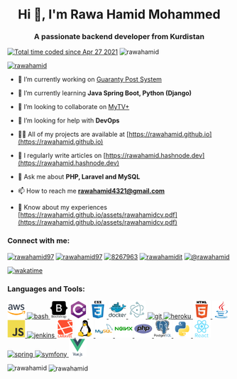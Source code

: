 <h1 align="center">Hi 👋, I'm Rawa Hamid Mohammed</h1>
<h3 align="center">A passionate backend developer from Kurdistan</h3>

<a href="https://wakatime.com/@97cedc34-29a7-4cd7-8c6d-1bc775e3cb2f"><img src="https://wakatime.com/badge/user/97cedc34-29a7-4cd7-8c6d-1bc775e3cb2f.svg" alt="Total time coded since Apr 27 2021" /></a>
<img src="https://komarev.com/ghpvc/?username=rawahamid&label=Profile%20views&color=0e75b6&style=flat" alt="rawahamid" />
  
<p align="left"> <a href="https://github.com/ryo-ma/github-profile-trophy"><img src="https://github-profile-trophy.vercel.app/?username=rawahamid" alt="rawahamid" /></a> </p>

- 🔭 I’m currently working on [Guaranty Post System](https://www.facebook.com/GuarantyPost)

- 🌱 I’m currently learning **Java Spring Boot, Python (Django)**

- 👯 I’m looking to collaborate on [MyTV+](https://mytvplus.net)

- 🤝 I’m looking for help with **DevOps**

- 👨‍💻 All of my projects are available at [https://rawahamid.github.io](https://rawahamid.github.io)

- 📝 I regularly write articles on [https://rawahamid.hashnode.dev](https://rawahamid.hashnode.dev)

- 💬 Ask me about **PHP, Laravel and MySQL**

- 📫 How to reach me **rawahamid4321@gmail.com**

- 📄 Know about my experiences [https://rawahamid.github.io/assets/rawahamidcv.pdf](https://rawahamid.github.io/assets/rawahamidcv.pdf)

<h3 align="left">Connect with me:</h3>
<p align="left">
<a href="https://twitter.com/rawahamid97" target="blank"><img align="center" src="https://raw.githubusercontent.com/rahuldkjain/github-profile-readme-generator/master/src/images/icons/Social/twitter.svg" alt="rawahamid97" height="30" width="40" /></a>
<a href="https://linkedin.com/in/rawahamid97" target="blank"><img align="center" src="https://raw.githubusercontent.com/rahuldkjain/github-profile-readme-generator/master/src/images/icons/Social/linked-in-alt.svg" alt="rawahamid97" height="30" width="40" /></a>
<a href="https://stackoverflow.com/users/8267963" target="blank"><img align="center" src="https://raw.githubusercontent.com/rahuldkjain/github-profile-readme-generator/master/src/images/icons/Social/stack-overflow.svg" alt="8267963" height="30" width="40" /></a>
<a href="https://fb.com/rawahamidit" target="blank"><img align="center" src="https://raw.githubusercontent.com/rahuldkjain/github-profile-readme-generator/master/src/images/icons/Social/facebook.svg" alt="rawahamidit" height="30" width="40" /></a>
<a href="https://medium.com/@rawahamid" target="blank"><img align="center" src="https://raw.githubusercontent.com/rahuldkjain/github-profile-readme-generator/master/src/images/icons/Social/medium.svg" alt="@rawahamid" height="30" width="40" /></a>
</p>

[![wakatime](https://wakatime.com/badge/user/97cedc34-29a7-4cd7-8c6d-1bc775e3cb2f.svg)](https://wakatime.com/@97cedc34-29a7-4cd7-8c6d-1bc775e3cb2f)

<h3 align="left">Languages and Tools:</h3>
<p align="left"> <a href="https://aws.amazon.com" target="_blank" rel="noreferrer"> <img src="https://raw.githubusercontent.com/devicons/devicon/master/icons/amazonwebservices/amazonwebservices-original-wordmark.svg" alt="aws" width="40" height="40"/> </a> <a href="https://www.gnu.org/software/bash/" target="_blank" rel="noreferrer"> <img src="https://www.vectorlogo.zone/logos/gnu_bash/gnu_bash-icon.svg" alt="bash" width="40" height="40"/> </a> <a href="https://getbootstrap.com" target="_blank" rel="noreferrer"> <img src="https://raw.githubusercontent.com/devicons/devicon/master/icons/bootstrap/bootstrap-plain-wordmark.svg" alt="bootstrap" width="40" height="40"/> </a> <a href="https://www.w3schools.com/cs/" target="_blank" rel="noreferrer"> <img src="https://raw.githubusercontent.com/devicons/devicon/master/icons/csharp/csharp-original.svg" alt="csharp" width="40" height="40"/> </a> <a href="https://www.w3schools.com/css/" target="_blank" rel="noreferrer"> <img src="https://raw.githubusercontent.com/devicons/devicon/master/icons/css3/css3-original-wordmark.svg" alt="css3" width="40" height="40"/> </a> <a href="https://www.docker.com/" target="_blank" rel="noreferrer"> <img src="https://raw.githubusercontent.com/devicons/devicon/master/icons/docker/docker-original-wordmark.svg" alt="docker" width="40" height="40"/> </a> <a href="https://www.electronjs.org" target="_blank" rel="noreferrer"> <img src="https://raw.githubusercontent.com/devicons/devicon/master/icons/electron/electron-original.svg" alt="electron" width="40" height="40"/> </a> <a href="https://git-scm.com/" target="_blank" rel="noreferrer"> <img src="https://www.vectorlogo.zone/logos/git-scm/git-scm-icon.svg" alt="git" width="40" height="40"/> </a> <a href="https://heroku.com" target="_blank" rel="noreferrer"> <img src="https://www.vectorlogo.zone/logos/heroku/heroku-icon.svg" alt="heroku" width="40" height="40"/> </a> <a href="https://www.w3.org/html/" target="_blank" rel="noreferrer"> <img src="https://raw.githubusercontent.com/devicons/devicon/master/icons/html5/html5-original-wordmark.svg" alt="html5" width="40" height="40"/> </a> <a href="https://www.java.com" target="_blank" rel="noreferrer"> <img src="https://raw.githubusercontent.com/devicons/devicon/master/icons/java/java-original.svg" alt="java" width="40" height="40"/> </a> <a href="https://developer.mozilla.org/en-US/docs/Web/JavaScript" target="_blank" rel="noreferrer"> <img src="https://raw.githubusercontent.com/devicons/devicon/master/icons/javascript/javascript-original.svg" alt="javascript" width="40" height="40"/> </a> <a href="https://www.jenkins.io" target="_blank" rel="noreferrer"> <img src="https://www.vectorlogo.zone/logos/jenkins/jenkins-icon.svg" alt="jenkins" width="40" height="40"/> </a> <a href="https://laravel.com/" target="_blank" rel="noreferrer"> <img src="https://raw.githubusercontent.com/devicons/devicon/master/icons/laravel/laravel-plain-wordmark.svg" alt="laravel" width="40" height="40"/> </a> <a href="https://www.linux.org/" target="_blank" rel="noreferrer"> <img src="https://raw.githubusercontent.com/devicons/devicon/master/icons/linux/linux-original.svg" alt="linux" width="40" height="40"/> </a> <a href="https://www.mysql.com/" target="_blank" rel="noreferrer"> <img src="https://raw.githubusercontent.com/devicons/devicon/master/icons/mysql/mysql-original-wordmark.svg" alt="mysql" width="40" height="40"/> </a> <a href="https://www.nginx.com" target="_blank" rel="noreferrer"> <img src="https://raw.githubusercontent.com/devicons/devicon/master/icons/nginx/nginx-original.svg" alt="nginx" width="40" height="40"/> </a> <a href="https://www.php.net" target="_blank" rel="noreferrer"> <img src="https://raw.githubusercontent.com/devicons/devicon/master/icons/php/php-original.svg" alt="php" width="40" height="40"/> </a> <a href="https://www.postgresql.org" target="_blank" rel="noreferrer"> <img src="https://raw.githubusercontent.com/devicons/devicon/master/icons/postgresql/postgresql-original-wordmark.svg" alt="postgresql" width="40" height="40"/> </a> <a href="https://www.python.org" target="_blank" rel="noreferrer"> <img src="https://raw.githubusercontent.com/devicons/devicon/master/icons/python/python-original.svg" alt="python" width="40" height="40"/> </a> <a href="https://reactjs.org/" target="_blank" rel="noreferrer"> <img src="https://raw.githubusercontent.com/devicons/devicon/master/icons/react/react-original-wordmark.svg" alt="react" width="40" height="40"/> </a> <a href="https://spring.io/" target="_blank" rel="noreferrer"> <img src="https://www.vectorlogo.zone/logos/springio/springio-icon.svg" alt="spring" width="40" height="40"/> </a> <a href="https://symfony.com" target="_blank" rel="noreferrer"> <img src="https://symfony.com/logos/symfony_black_03.svg" alt="symfony" width="40" height="40"/> </a> <a href="https://vuejs.org/" target="_blank" rel="noreferrer"> <img src="https://raw.githubusercontent.com/devicons/devicon/master/icons/vuejs/vuejs-original-wordmark.svg" alt="vuejs" width="40" height="40"/> </a> </p>

<p><img align="left" src="https://github-readme-stats.vercel.app/api/top-langs?username=rawahamid&show_icons=true&locale=en&layout=compact" alt="rawahamid" /></p>

<p>&nbsp;<img align="center" src="https://github-readme-stats.vercel.app/api?username=rawahamid&show_icons=true&locale=en" alt="rawahamid" /></p>
